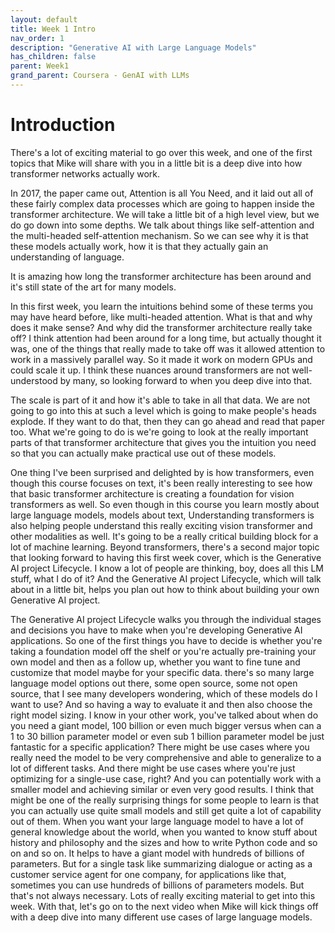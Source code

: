 ```yaml
---
layout: default
title: Week 1 Intro
nav_order: 1
description: "Generative AI with Large Language Models"
has_children: false
parent: Week1
grand_parent: Coursera - GenAI with LLMs 
---
```


# Introduction

There's a lot of exciting material to go over this week, and one of the first topics that Mike will share with you in a little bit is a deep dive into how transformer networks actually work.

In 2017, the paper came out, Attention is all You Need, and it laid out all of these fairly complex data processes which are going to happen inside the transformer architecture. We will take a little bit of a high level view, but we do go down into some depths. We talk about things like self-attention and the multi-headed self-attention mechanism. So we can see why it is that these models actually work, how it is that they actually gain an understanding of language.  

It is amazing how long the transformer architecture has been around and it's still state of the art for many models.

In this first week, you learn the intuitions behind some of these terms you may have heard before, like multi-headed attention. What is that and why does it make sense? And why did the transformer architecture really take off? I think attention had been around for a long time, but actually thought it was, one of the things that really made to take off was it allowed attention to work in a massively parallel way. So it made it work on modern GPUs and could scale it up. I think these nuances around transformers are not well-understood by many, so looking forward to when you deep dive into that. 

The scale is part of it and how it's able to take in all that data. We are not going to go into this at such a level which is going to make people's heads explode. If they want to do that, then they can go ahead and read that paper too. What we're going to do is we're going to look at the really important parts of that transformer architecture that gives you the intuition you need so that you can actually make practical use out of these models. 

One thing I've been surprised and delighted by is how transformers, even though this course focuses on text, it's been really interesting to see how that basic transformer architecture is creating a foundation for vision transformers as well. So even though in this course you learn mostly about large language models, models about text, Understanding transformers is also helping people understand this really exciting vision transformer and other modalities as well. It's going to be a really critical building block for a lot of machine learning. Beyond transformers, there's a second major topic that looking forward to having this first week cover, which is the Generative AI project Lifecycle. I know a lot of people are thinking, boy, does all this LM stuff, what I do of it? And the Generative AI project Lifecycle, which will talk about in a little bit, helps you plan out how to think about building your own Generative AI project. 

The Generative AI project Lifecycle walks you through the individual stages and decisions you have to make when you're developing Generative AI applications. So one of the first things you have to decide is whether you're taking a foundation model off the shelf or you're actually pre-training your own model and then as a follow up, whether you want to fine tune and customize that model maybe for your specific data. there's so many large language model options out there, some open source, some not open source, that I see many developers wondering, which of these models do I want to use? And so having a way to evaluate it and then also choose the right model sizing. I know in your other work, you've talked about when do you need a giant model, 100 billion or even much bigger versus when can a 1 to 30 billion parameter model or even sub 1 billion parameter model be just fantastic for a specific application? There might be use cases where you really need the model to be very comprehensive and able to generalize to a lot of different tasks. And there might be use cases where you're just optimizing for a single-use case, right? And you can potentially work with a smaller model and achieving similar or even very good results. I think that might be one of the really surprising things for some people to learn is that you can actually use quite small models and still get quite a lot of capability out of them. When you want your large language model to have a lot of general knowledge about the world, when you wanted to know stuff about history and philosophy and the sizes and how to write Python code and so on and so on. It helps to have a giant model with hundreds of billions of parameters. But for a single task like summarizing dialogue or acting as a customer service agent for one company, for applications like that, sometimes you can use hundreds of billions of parameters models. But that's not always necessary. Lots of really exciting material to get into this week. With that, let's go on to the next video when Mike will kick things off with a deep dive into many different use cases of large language models.